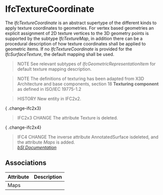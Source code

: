IfcTextureCoordinate
====================
The _IfcTextureCoordinate_ is an abstract supertype of the different kinds to
apply texture coordinates to geometries. For vertex based geometries an
explicit assignment of 2D texture vertices to the 3D geometry points is
supported by the subtype _IfcTextureMap_, in addition there can be a
procedural description of how texture coordinates shall be applied to
geometric items. If no _IfcTextureCoordinate_ is provided for the
_IfcSurfaceTexture_, the default mapping shall be used.  
  
> NOTE  See relevant subtypes of _IfcGeometricRepresentationItem_ for default
> texture mapping description.  
  
> NOTE  The definitions of texturing has been adapted from X3D Architecture
> and base components, section 18 **Texturing component** as defined in
> ISO/IEC 19775-1.2  
  
> HISTORY  New entity in IFC2x2.  
  
{ .change-ifc2x3}  
> IFC2x3 CHANGE  The attribute Texture is deleted.  
  
{ .change-ifc2x4}  
> IFC4 CHANGE  The inverse attribute AnnotatedSurface isdeleted, and the
> attribute _Maps_ is added.  
[ _bSI
Documentation_](https://standards.buildingsmart.org/IFC/DEV/IFC4_2/FINAL/HTML/schema/ifcpresentationappearanceresource/lexical/ifctexturecoordinate.htm)


Associations
------------
| Attribute   | Description   |
|-------------|---------------|
| Maps        |               |

